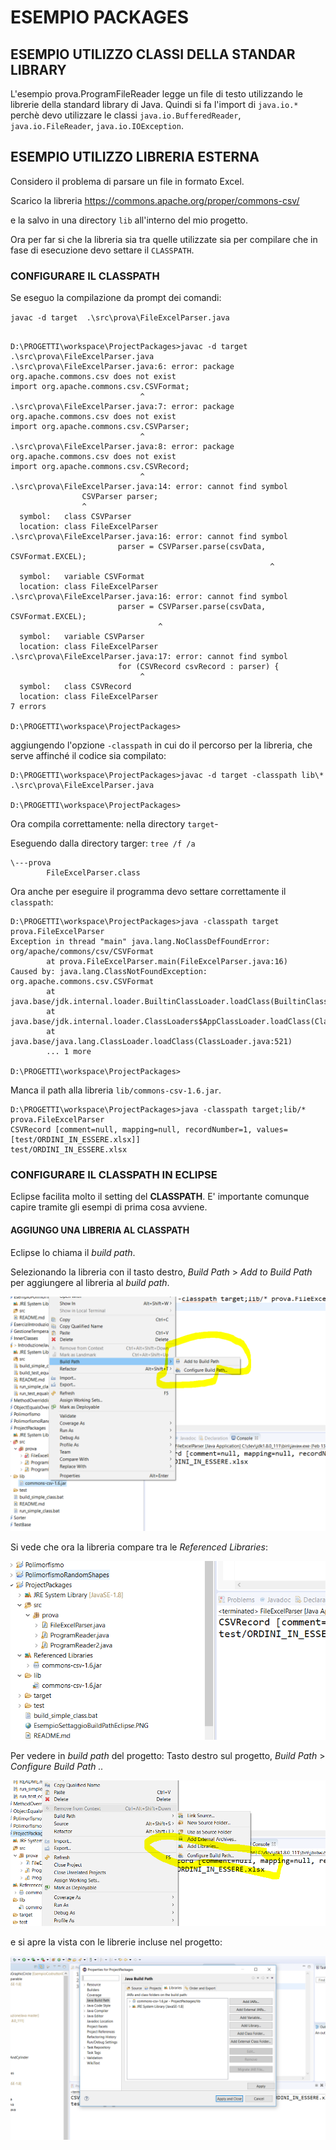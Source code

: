 # ESEMPIO PACKAGES

## ESEMPIO UTILIZZO CLASSI DELLA STANDAR LIBRARY

L'esempio prova.ProgramFileReader legge un file di testo utilizzando 
le librerie della standard library di Java. Quindi si fa l'import di `java.io.*` perchè devo utilizzare le classi `java.io.BufferedReader`, 
`java.io.FileReader`, `java.io.IOException`.

## ESEMPIO UTILIZZO LIBRERIA ESTERNA

Considero il problema di parsare un file in formato Excel. 

Scarico la libreria https://commons.apache.org/proper/commons-csv/

e la salvo in una directory `lib` all'interno del mio progetto.

Ora per far si che la libreria sia tra quelle utilizzate sia per compilare che in fase di esecuzione devo settare il `CLASSPATH`.

### CONFIGURARE IL CLASSPATH

Se eseguo la compilazione da prompt dei comandi:

`javac -d target  .\src\prova\FileExcelParser.java`

```

D:\PROGETTI\workspace\ProjectPackages>javac -d target  .\src\prova\FileExcelParser.java
.\src\prova\FileExcelParser.java:6: error: package org.apache.commons.csv does not exist
import org.apache.commons.csv.CSVFormat;
                             ^
.\src\prova\FileExcelParser.java:7: error: package org.apache.commons.csv does not exist
import org.apache.commons.csv.CSVParser;
                             ^
.\src\prova\FileExcelParser.java:8: error: package org.apache.commons.csv does not exist
import org.apache.commons.csv.CSVRecord;
                             ^
.\src\prova\FileExcelParser.java:14: error: cannot find symbol
                CSVParser parser;
                ^
  symbol:   class CSVParser
  location: class FileExcelParser
.\src\prova\FileExcelParser.java:16: error: cannot find symbol
                        parser = CSVParser.parse(csvData, CSVFormat.EXCEL);
                                                          ^
  symbol:   variable CSVFormat
  location: class FileExcelParser
.\src\prova\FileExcelParser.java:16: error: cannot find symbol
                        parser = CSVParser.parse(csvData, CSVFormat.EXCEL);
                                 ^
  symbol:   variable CSVParser
  location: class FileExcelParser
.\src\prova\FileExcelParser.java:17: error: cannot find symbol
                        for (CSVRecord csvRecord : parser) {
                             ^
  symbol:   class CSVRecord
  location: class FileExcelParser
7 errors

D:\PROGETTI\workspace\ProjectPackages>

```

aggiungendo l'opzione `-classpath` in cui do il percorso per la libreria, che serve affinché il codice sia compilato: 

```
D:\PROGETTI\workspace\ProjectPackages>javac -d target -classpath lib\* .\src\prova\FileExcelParser.java

D:\PROGETTI\workspace\ProjectPackages>

```

Ora compila correttamente: nella directory `target`-

Eseguendo dalla directory targer: `tree /f /a`

```
\---prova
        FileExcelParser.class
```

Ora anche per eseguire il programma devo settare correttamente il `classpath`:

```
D:\PROGETTI\workspace\ProjectPackages>java -classpath target prova.FileExcelParser
Exception in thread "main" java.lang.NoClassDefFoundError: org/apache/commons/csv/CSVFormat
        at prova.FileExcelParser.main(FileExcelParser.java:16)
Caused by: java.lang.ClassNotFoundException: org.apache.commons.csv.CSVFormat
        at java.base/jdk.internal.loader.BuiltinClassLoader.loadClass(BuiltinClassLoader.java:583)
        at java.base/jdk.internal.loader.ClassLoaders$AppClassLoader.loadClass(ClassLoaders.java:178)
        at java.base/java.lang.ClassLoader.loadClass(ClassLoader.java:521)
        ... 1 more

D:\PROGETTI\workspace\ProjectPackages>

```

Manca il path alla libreria `lib/commons-csv-1.6.jar`. 

```
D:\PROGETTI\workspace\ProjectPackages>java -classpath target;lib/* prova.FileExcelParser
CSVRecord [comment=null, mapping=null, recordNumber=1, values=[test/ORDINI_IN_ESSERE.xlsx]]
test/ORDINI_IN_ESSERE.xlsx
```

### CONFIGURARE IL CLASSPATH IN ECLIPSE

Eclipse facilita molto il setting del **CLASSPATH**.
E' importante comunque capire tramite gli esempi di prima 
cosa avviene.

#### AGGIUNGO UNA LIBRERIA AL CLASSPATH
Eclipse lo chiama il *build path*.

Selezionando la libreria con il tasto destro, *Build Path* > *Add to Build Path* per aggiungere al libreria al *build path*.

![EsempioSettaggioBuildPathEclipse](./EsempioSettaggioBuildPathEclipse.PNG)

Si vede che ora la libreria compare tra le *Referenced Libraries*:

![EsempioSettaggioBuildPathEclipse_eseguito](./EsempioSettaggioBuildPathEclipse_eseguito.PNG)

Per vedere in *build path* del progetto:
Tasto destro sul progetto, *Build Path* > *Configure Build Path ..* 

![ViewBuildPathEclipse_selection.PNG](ViewBuildPathEclipse_selection.PNG)

e si apre la vista con le librerie incluse nel progetto:

![ViewBuildPathEclipse.PNG](ViewBuildPathEclipse.PNG)











 






